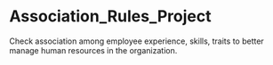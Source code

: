 # Association_Rules_Project
Check association among employee experience, skills, traits to better manage human resources in the organization.
